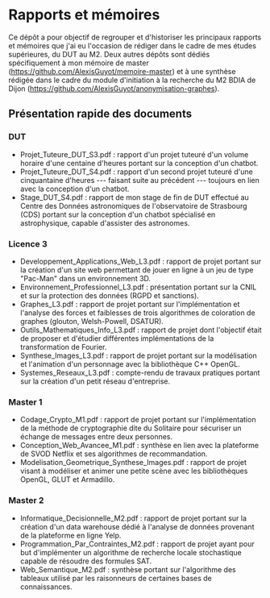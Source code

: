 # Rapports et mémoires

Ce dépôt a pour objectif de regrouper et d'historiser les principaux rapports et mémoires que j'ai eu l'occasion de rédiger dans le cadre de mes études supérieures, du DUT au M2. Deux autres dépôts sont dédiés spécifiquement à mon mémoire de master (https://github.com/AlexisGuyot/memoire-master) et à une synthèse rédigée dans le cadre du module d'initiation à la recherche du M2 BDIA de Dijon (https://github.com/AlexisGuyot/anonymisation-graphes).

## Présentation rapide des documents

### DUT

- Projet_Tuteure_DUT_S3.pdf : rapport d'un projet tuteuré d'un volume horaire d'une centaine d'heures portant sur la conception d'un chatbot.
- Projet_Tuteure_DUT_S4.pdf : rapport d'un second projet tuteuré d'une cinquantaine d'heures --- faisant suite au précédent --- toujours en lien avec la conception d'un chatbot.
- Stage_DUT_S4.pdf : rapport de mon stage de fin de DUT effectué au Centre des Données astronomiques de l'observatoire de Strasbourg (CDS) portant sur la conception d'un chatbot spécialisé en astrophysique, capable d'assister des astronomes.

### Licence 3

- Developpement_Applications_Web_L3.pdf : rapport de projet portant sur la création d'un site web permettant de jouer en ligne à un jeu de type "Pac-Man" dans un environnement 3D.
- Environnement_Professionnel_L3.pdf : présentation portant sur la CNIL et sur la protection des données (RGPD et sanctions).
- Graphes_L3.pdf : rapport de projet portant sur l'implémentation et l'analyse des forces et faiblesses de trois algorithmes de coloration de graphes (glouton, Welsh-Powell, DSATUR).
- Outils_Mathematiques_Info_L3.pdf : rapport de projet dont l'objectif était de proposer et d'étudier différentes implémentations de la transformation de Fourier.
- Synthese_Images_L3.pdf : rapport de projet portant sur la modélisation et l'animation d'un personnage avec la bibliothèque C++ OpenGL.
- Systemes_Reseaux_L3.pdf : compte-rendu de travaux pratiques portant sur la création d'un petit réseau d'entreprise.

### Master 1

- Codage_Crypto_M1.pdf : rapport de projet portant sur l'implémentation de la méthode de cryptographie dite du Solitaire pour sécuriser un échange de messages entre deux personnes.
- Conception_Web_Avancee_M1.pdf : synthèse en lien avec la plateforme de SVOD Netflix et ses algorithmes de recommandation.
- Modelisation_Geometrique_Synthese_Images.pdf : rapport de projet visant à modéliser et animer une petite scène avec les bibliothèques OpenGL, GLUT et Armadillo.

### Master 2

- Informatique_Decisionnelle_M2.pdf : rapport de projet portant sur la création d'un data warehouse dédié à l'analyse de données provenant de la plateforme en ligne Yelp.
- Programmation_Par_Contraintes_M2.pdf : rapport de projet ayant pour but d'implémenter un algorithme de recherche locale stochastique capable de résoudre des formules SAT.
- Web_Semantique_M2.pdf : synthèse portant sur l'algorithme des tableaux utilisé par les raisonneurs de certaines bases de connaissances.

